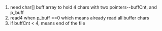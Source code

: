 1. need char[] buff array to hold 4 chars with two pointers--buffCnt, and p_buff
2. read4 when p_buff ==0 which means already read all buffer chars
3. if buffCnt < 4, means end of the file